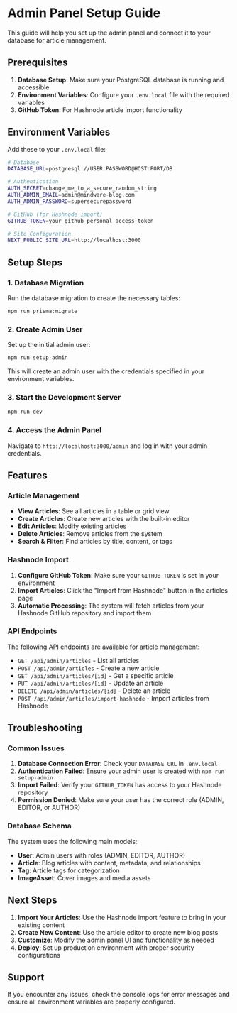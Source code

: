# Admin Panel Setup Guide

This guide will help you set up the admin panel and connect it to your database for article management.

## Prerequisites

1. **Database Setup**: Make sure your PostgreSQL database is running and accessible
2. **Environment Variables**: Configure your `.env.local` file with the required variables
3. **GitHub Token**: For Hashnode article import functionality

## Environment Variables

Add these to your `.env.local` file:

```bash
# Database
DATABASE_URL=postgresql://USER:PASSWORD@HOST:PORT/DB

# Authentication
AUTH_SECRET=change_me_to_a_secure_random_string
AUTH_ADMIN_EMAIL=admin@mindware-blog.com
AUTH_ADMIN_PASSWORD=supersecurepassword

# GitHub (for Hashnode import)
GITHUB_TOKEN=your_github_personal_access_token

# Site Configuration
NEXT_PUBLIC_SITE_URL=http://localhost:3000
```

## Setup Steps

### 1. Database Migration

Run the database migration to create the necessary tables:

```bash
npm run prisma:migrate
```

### 2. Create Admin User

Set up the initial admin user:

```bash
npm run setup-admin
```

This will create an admin user with the credentials specified in your environment variables.

### 3. Start the Development Server

```bash
npm run dev
```

### 4. Access the Admin Panel

Navigate to `http://localhost:3000/admin` and log in with your admin credentials.

## Features

### Article Management

- **View Articles**: See all articles in a table or grid view
- **Create Articles**: Create new articles with the built-in editor
- **Edit Articles**: Modify existing articles
- **Delete Articles**: Remove articles from the system
- **Search & Filter**: Find articles by title, content, or tags

### Hashnode Import

1. **Configure GitHub Token**: Make sure your `GITHUB_TOKEN` is set in your environment
2. **Import Articles**: Click the "Import from Hashnode" button in the articles page
3. **Automatic Processing**: The system will fetch articles from your Hashnode GitHub repository and import them

### API Endpoints

The following API endpoints are available for article management:

- `GET /api/admin/articles` - List all articles
- `POST /api/admin/articles` - Create a new article
- `GET /api/admin/articles/[id]` - Get a specific article
- `PUT /api/admin/articles/[id]` - Update an article
- `DELETE /api/admin/articles/[id]` - Delete an article
- `POST /api/admin/articles/import-hashnode` - Import articles from Hashnode

## Troubleshooting

### Common Issues

1. **Database Connection Error**: Check your `DATABASE_URL` in `.env.local`
2. **Authentication Failed**: Ensure your admin user is created with `npm run setup-admin`
3. **Import Failed**: Verify your `GITHUB_TOKEN` has access to your Hashnode repository
4. **Permission Denied**: Make sure your user has the correct role (ADMIN, EDITOR, or AUTHOR)

### Database Schema

The system uses the following main models:

- **User**: Admin users with roles (ADMIN, EDITOR, AUTHOR)
- **Article**: Blog articles with content, metadata, and relationships
- **Tag**: Article tags for categorization
- **ImageAsset**: Cover images and media assets

## Next Steps

1. **Import Your Articles**: Use the Hashnode import feature to bring in your existing content
2. **Create New Content**: Use the article editor to create new blog posts
3. **Customize**: Modify the admin panel UI and functionality as needed
4. **Deploy**: Set up production environment with proper security configurations

## Support

If you encounter any issues, check the console logs for error messages and ensure all environment variables are properly configured.



